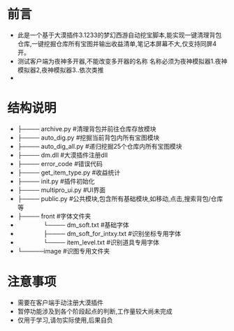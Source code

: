 # 前言
 - 此是一个基于大漠插件3.1233的梦幻西游自动挖宝脚本,能实现一键清理背包仓库,一键挖掘仓库所有宝图并输出收益清单,笔记本屏幕不大,仅支持同屏4开。
 - 测试客户端为夜神多开器,不能改变多开器的名称 名称必须为夜神模拟器1.夜神模拟器2,夜神模拟器3..依次类推
 - 

# 结构说明

- ├──── archive.py                 #清理背包并前往仓库存放模块
- ├──── auto_dig.py                #挖掘当前背包内所有宝图模块
- ├──── auto_dig_all.py            #递归挖掘25个仓库内所有宝图模块
- ├──── dm.dll                     #大漠插件注册dll
- ├──── error_code                 #错误代码
- ├──── get_item_type.py           #收益统计
- ├──── init.py                    #插件初始化
- ├──── multipro_ui.py             #UI界面
- ├──── public.py                  #公共模块,包含所有基础模块,如移动,点击,搜索背包/仓库等
- ├──── front                      #字体文件夹
- &nbsp; &nbsp; &nbsp; &nbsp;&nbsp; &nbsp; &nbsp; &nbsp; └──── dm_soft.txt            #基础字体
- &nbsp; &nbsp; &nbsp; &nbsp;&nbsp; &nbsp; &nbsp; &nbsp;    ├──── dm_soft_for_intxy.txt  #识别坐标专用字体
- &nbsp; &nbsp; &nbsp; &nbsp;&nbsp; &nbsp; &nbsp; &nbsp;    └──── item_level.txt        #识别道具专用字体
- └─────image                      #识图专用文件夹
    

# 注意事项
- 需要在客户端手动注册大漠插件
- 暂停功能涉及到各个阶段起点的判断,工作量较大尚未完成
- 仅用于学习,请勿实际使用,后果自负
